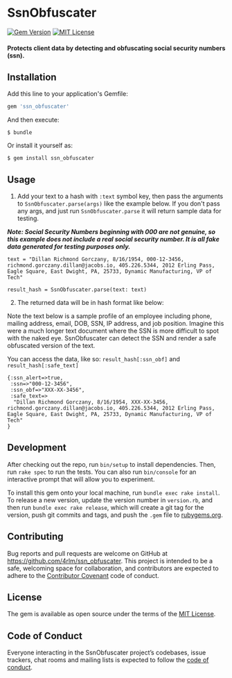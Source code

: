 # SsnObfuscater

[![Gem Version](https://badge.fury.io/rb/ssn_obfuscater.svg)](https://badge.fury.io/rb/ssn_obfuscater)
[![MIT License](https://img.shields.io/badge/License-MIT-yellow.svg)](https://opensource.org/licenses/MIT)

#### Protects client data by detecting and obfuscating social security numbers (ssn).


## Installation

Add this line to your application's Gemfile:

```ruby
gem 'ssn_obfuscater'
```

And then execute:

    $ bundle

Or install it yourself as:

    $ gem install ssn_obfuscater

## Usage

1) Add your text to a hash with `:text` symbol key, then pass the arguments to `SsnObfuscater.parse(args)` like the example below.  If you don't pass any args, and just run `SsnObfuscater.parse` it will return sample data for testing.

***Note: Social Security Numbers beginning with 000 are not genuine, so this example does not include a real social security number.  It is all fake data generated for testing purposes only.***

```
text = "Dillan Richmond Gorczany, 8/16/1954, 000-12-3456, richmond.gorczany.dillan@jacobs.io, 405.226.5344, 2012 Erling Pass, Eagle Square, East Dwight, PA, 25733, Dynamic Manufacturing, VP of Tech"

result_hash = SsnObfuscater.parse(text: text)
```


2) The returned data will be in hash format like below:

Note the text below is a sample profile of an employee including phone, mailing address, email, DOB, SSN, IP address, and job position.  Imagine this were a much longer text document where the SSN is more difficult to spot with the naked eye.   SsnObfuscater can detect the SSN and render a safe obfuscated version of the text.

You can access the data, like so: `result_hash[:ssn_obf]` and `result_hash[:safe_text]`

```
{:ssn_alert=>true,
 :ssn=>"000-12-3456",
 :ssn_obf=>"XXX-XX-3456",
 :safe_text=>
  "Dillan Richmond Gorczany, 8/16/1954, XXX-XX-3456, richmond.gorczany.dillan@jacobs.io, 405.226.5344, 2012 Erling Pass, Eagle Square, East Dwight, PA, 25733, Dynamic Manufacturing, VP of Tech"
}
```


## Development

After checking out the repo, run `bin/setup` to install dependencies. Then, run `rake spec` to run the tests. You can also run `bin/console` for an interactive prompt that will allow you to experiment.

To install this gem onto your local machine, run `bundle exec rake install`. To release a new version, update the version number in `version.rb`, and then run `bundle exec rake release`, which will create a git tag for the version, push git commits and tags, and push the `.gem` file to [rubygems.org](https://rubygems.org).

## Contributing

Bug reports and pull requests are welcome on GitHub at https://github.com/4rlm/ssn_obfuscater. This project is intended to be a safe, welcoming space for collaboration, and contributors are expected to adhere to the [Contributor Covenant](http://contributor-covenant.org) code of conduct.

## License

The gem is available as open source under the terms of the [MIT License](https://opensource.org/licenses/MIT).

## Code of Conduct

Everyone interacting in the SsnObfuscater project’s codebases, issue trackers, chat rooms and mailing lists is expected to follow the [code of conduct](https://github.com/4rlm/ssn_obfuscater/blob/master/CODE_OF_CONDUCT.md).
